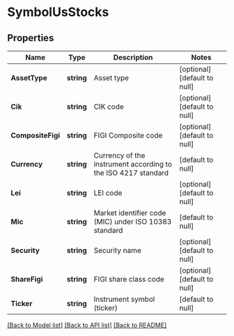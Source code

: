 # SymbolUsStocks

## Properties
Name | Type | Description | Notes
------------ | ------------- | ------------- | -------------
**AssetType** | **string** | Asset type | [optional] [default to null]
**Cik** | **string** | CIK code | [optional] [default to null]
**CompositeFigi** | **string** | FIGI Composite code | [optional] [default to null]
**Currency** | **string** | Currency of the instrument according to the ISO 4217 standard | [default to null]
**Lei** | **string** | LEI code | [optional] [default to null]
**Mic** | **string** | Market identifier code (MIC) under ISO 10383 standard | [default to null]
**Security** | **string** | Security name | [optional] [default to null]
**ShareFigi** | **string** | FIGI share class code | [optional] [default to null]
**Ticker** | **string** | Instrument symbol (ticker) | [default to null]

[[Back to Model list]](../README.md#documentation-for-models) [[Back to API list]](../README.md#documentation-for-api-endpoints) [[Back to README]](../README.md)

